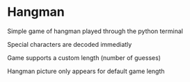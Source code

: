 # Hangman
Simple game of hangman played through the python terminal

Special characters are decoded immediatly 

Game supports a custom length (number of guesses)

Hangman picture only appears for default game length
